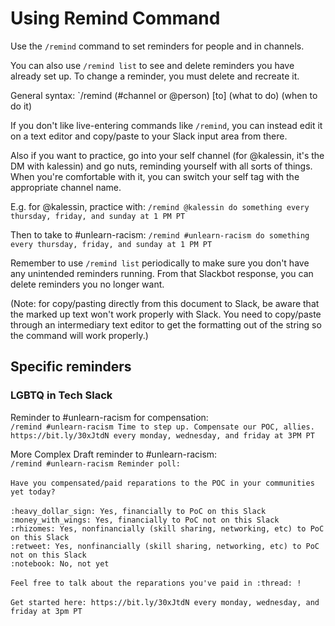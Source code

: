 # Using Remind Command
Use the `/remind` command to set reminders for people and in channels. 

You can also use `/remind list` to see and delete reminders you have already set up. To change a reminder, you must delete and recreate it.

General syntax:
`/remind (#channel or @person) [to] (what to do) (when to do it)

If you don't like live-entering commands like `/remind`, you can instead edit it on a text editor and copy/paste to your Slack input area from there.

Also if you want to practice, go into your self channel (for @kalessin, it's the DM with kalessin) and go nuts, reminding yourself with all sorts of things. When you're comfortable with it, you can switch your self tag with the appropriate channel name.

E.g. for @kalessin, practice with:
`/remind @kalessin do something every thursday, friday, and sunday at 1 PM PT`

Then to take to #unlearn-racism:
`/remind #unlearn-racism do something every thursday, friday, and sunday at 1 PM PT`

Remember to use `/remind list` periodically to make sure you don't have any unintended reminders running. From that Slackbot response, you can delete reminders you no longer want.

(Note: for copy/pasting directly from this document to Slack, be aware that the marked up text won't work properly with Slack. You need to copy/paste through an intermediary text editor to get the formatting out of the string so the command will work properly.)

## Specific reminders
### LGBTQ in Tech Slack
Reminder to #unlearn-racism for compensation:<br />
`/remind #unlearn-racism Time to step up. Compensate our POC, allies. https://bit.ly/30xJtdN every monday, wednesday, and friday at 3PM PT`

More Complex Draft reminder to #unlearn-racism:<br />
`/remind #unlearn-racism Reminder poll:`<br />
<br />
`Have you compensated/paid reparations to the POC in your communities yet today?`<br />
<br />
`:heavy_dollar_sign: Yes, financially to PoC on this Slack`<br />
`:money_with_wings: Yes, financially to PoC not on this Slack`<br />
`:rhizomes: Yes, nonfinancially (skill sharing, networking, etc) to PoC on this Slack`<br />
`:retweet: Yes, nonfinancially (skill sharing, networking, etc) to PoC not on this Slack`<br />
`:notebook: No, not yet`<br />
<br />
`Feel free to talk about the reparations you've paid in :thread: !`<br />
<br />
`Get started here: https://bit.ly/30xJtdN every monday, wednesday, and friday at 3pm PT`<br />

